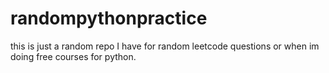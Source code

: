 # randompythonpractice
this is just a random repo I have for random leetcode questions or when im doing free courses for python. 
